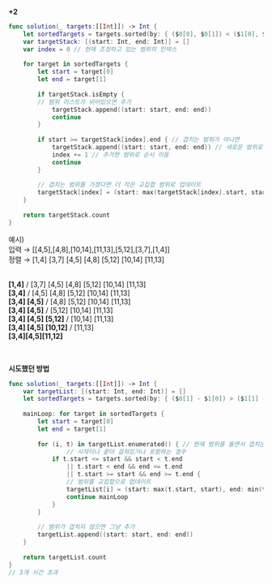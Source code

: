 **+2**

```swift
func solution(_ targets:[[Int]]) -> Int {
    let sortedTargets = targets.sorted(by: { ($0[0], $0[1]) < ($1[0], $1[1]) }) // 시작위치가 작은 순으로 정렬
    var targetStack: [(start: Int, end: Int)] = []
    var index = 0 // 현재 조정하고 있는 범위의 인덱스 
    
    for target in sortedTargets {
        let start = target[0]
        let end = target[1]
        
        if targetStack.isEmpty {
  	    // 범위 리스트가 비어있으면 추가
            targetStack.append((start: start, end: end))
            continue
        }
        
        if start >= targetStack[index].end { // 겹치는 범위가 아니면
            targetStack.append((start: start, end: end)) // 새로운 범위로 추가
            index += 1 // 추가한 범위로 순서 이동
            continue
        }
        
        // 겹치는 범위를 가졌다면 더 작은 교집합 범위로 업데이트
        targetStack[index] = (start: max(targetStack[index].start, start), end: min(targetStack[index].end, end))
    }
    
    return targetStack.count
}
```
예시)<br>
입력 → [[4,5],[4,8],[10,14],[11,13],[5,12],[3,7],[1,4]] <br>
정렬 → [1,4] [3,7] [4,5] [4,8] [5,12] [10,14] [11,13] <br><br>

**[1,4]**  / [3,7] [4,5] [4,8] [5,12] [10,14] [11,13] <br>
**[3,4]**  / [4,5] [4,8] [5,12] [10,14] [11,13] <br>
**[3,4] [4,5]** / [4,8] [5,12] [10,14] [11,13] <br>
**[3,4] [4,5]** / [5,12] [10,14] [11,13] <br>
**[3,4] [4,5] [5,12]** / [10,14] [11,13] <br>
**[3,4] [4,5] [10,12]** / [11,13] <br>
**[3,4][4,5][11,12]**

<br>

**시도했던 방법**

```swift
func solution(_ targets:[[Int]]) -> Int {
    var targetList: [(start: Int, end: Int)] = []
    let sortedTargets = targets.sorted(by: { ($0[1] - $1[0]) > ($1[1] - $1[0]) }) // 넓은 범위를 가진 순
                                    
    mainLoop: for target in sortedTargets {
        let start = target[0]
        let end = target[1]
        
        for (i, t) in targetList.enumerated() { // 현재 범위를 돌면서 겹치는 곳 찾기
		        // 시작이나 끝이 걸쳐있거나 포함하는 경우
            if t.start <= start && start < t.end
                || t.start < end && end <= t.end 
                || t.start >= start && end >= t.end {
                // 범위를 교집합으로 업데이트
                targetList[i] = (start: max(t.start, start), end: min(t.end, end))
                continue mainLoop
            }
        }
        
        // 범위가 겹치지 않으면 그냥 추가
        targetList.append((start: start, end: end))
    }
    
    return targetList.count
}
// 3개 시간 초과
```
